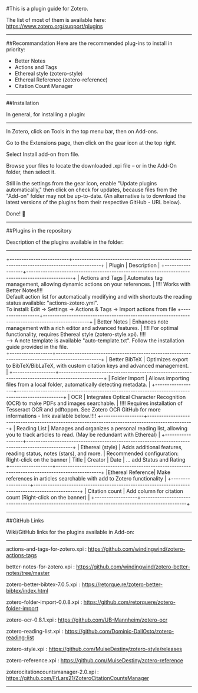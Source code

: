 #This is a plugin guide for Zotero.

The list of most of them is available here:
https://www.zotero.org/support/plugins
__________________________________________________________________________________________________________________

##Recommandation
Here are the recommended plug-ins to install in priority:
- Better Notes
- Actions and Tags
- Ethereal style (zotero-style)
- Ethereal Reference (zotero-reference)
- Citation Count Manager
__________________________________________________________________________________________________________________

##Installation

In general, for installing a plugin:
_____________________________________________________

In Zotero, click on Tools in the top menu bar, then on Add-ons.

Go to the Extensions page, then click on the gear icon at the top right.

Select Install add-on from file.

Browse your files to locate the downloaded .xpi file – or in the Add-On folder, then select it.

Still in the settings from the gear icon, enable "Update plugins automatically," then click on check for updates, because files from the "Add-on" folder may not be up-to-date. (An alternative is to download the latest versions of the plugins from their respective GitHub - URL below).

Done! 🎉
___________________________________________________________________________________________________________________

##Plugins in the repository

Description of the plugins available in the folder:
______________________________________________________
+-------------------------+------------------------------------------------------------------------------------------+
| Plugin           | Description                                                                                     |
+------------------+-------------------------------------------------------------------------------------------------+
| Actions and Tags | Automates tag management, allowing dynamic actions on your references.                          |
!!!! Works with Better Notes!!!!  
Default action list for automatically modifying and with shortcuts the reading status available: "actions-zotero.yml".  
To install: Edit -> Settings -> Actions & Tags -> Import actions from file
+------------------+-------------------------------------------------------------------------------------------------+
| Better Notes     | Enhances note management with a rich editor and advanced features.                              |
!!!! For optimal functionality, requires Ethereal style (zotero-style.xpi). !!!!  
--> A note template is available "auto-template.txt". Follow the installation guide provided in the file.  
+------------------+-------------------------------------------------------------------------------------------------+
| Better BibTeX    | Optimizes export to BibTeX/BibLaTeX, with custom citation keys and advanced management.         |
+------------------+-------------------------------------------------------------------------------------------------+
| Folder Import    | Allows importing files from a local folder, automatically detecting metadata.                   |
+------------------+-------------------------------------------------------------------------------------------------+
| OCR              | Integrates Optical Character Recognition (OCR) to make PDFs and images searchable.              |
!!!! Requires installation of Tesseract OCR and pdftoppm. See Zotero OCR GitHub for more informations - link available below.!!!!
+------------------+-------------------------------------------------------------------------------------------------+
| Reading List     | Manages and organizes a personal reading list, allowing you to track articles to read. (May be redundant with Ethereal)       |
+------------------+-------------------------------------------------------------------------------------------------+
| Ethereal (style) | Adds additional features, reading status, notes (stars), and more.                              |
Recommended configuration: Right-click on the banner | Title | Creator | Date | … add Status and Rating
+------------------+-------------------------------------------------------------------------------------------------+
|Ethereal Reference| Make references in articles searchable with add to Zotero functionality                         |
+------------------+-------------------------------------------------------------------------------------------------+
| Citation count   | Add column for citation count (Right-click on the banner)                                       |
+------------------+-------------------------------------------------------------------------------------------------+
__________________________________________________________________________________________________________________

##GitHub Links

Wiki/GitHub links for the plugins available in Add-on:
__________________________________________

actions-and-tags-for-zotero.xpi : https://github.com/windingwind/zotero-actions-tags

better-notes-for-zotero.xpi : https://github.com/windingwind/zotero-better-notes/tree/master

zotero-better-bibtex-7.0.5.xpi : https://retorque.re/zotero-better-bibtex/index.html

zotero-folder-import-0.0.8.xpi : https://github.com/retorquere/zotero-folder-import

zotero-ocr-0.8.1.xpi : https://github.com/UB-Mannheim/zotero-ocr

zotero-reading-list.xpi : https://github.com/Dominic-DallOsto/zotero-reading-list

zotero-style.xpi : https://github.com/MuiseDestiny/zotero-style/releases

zotero-reference.xpi : https://github.com/MuiseDestiny/zotero-reference

zoterocitationcountsmanager-2.0.xpi : https://github.com/FrLars21/ZoteroCitationCountsManager
__________________________________________________________________________________________________________________
